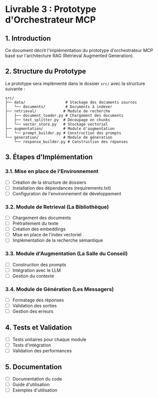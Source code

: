 # Livrable 3 : Prototype d'Orchestrateur MCP

## 1. Introduction
Ce document décrit l'implémentation du prototype d'orchestrateur MCP basé sur l'architecture RAG (Retrieval Augmented Generation).

## 2. Structure du Prototype
Le prototype sera implémenté dans le dossier `src/` avec la structure suivante :

```
src/
├── data/                  # Stockage des documents sources
│   └── documents/         # Documents à indexer
├── retrieval/            # Module de recherche
│   ├── document_loader.py # Chargement des documents
│   ├── text_splitter.py  # Découpage en chunks
│   └── vector_store.py   # Stockage vectoriel
├── augmentation/         # Module d'augmentation
│   └── prompt_builder.py # Construction des prompts
└── generation/           # Module de génération
    └── response_builder.py # Construction des réponses
```

## 3. Étapes d'Implémentation

### 3.1. Mise en place de l'Environnement
- [ ] Création de la structure de dossiers
- [ ] Installation des dépendances (requirements.txt)
- [ ] Configuration de l'environnement de développement

### 3.2. Module de Retrieval (La Bibliothèque)
- [ ] Chargement des documents
- [ ] Prétraitement du texte
- [ ] Création des embeddings
- [ ] Mise en place de l'index vectoriel
- [ ] Implémentation de la recherche sémantique

### 3.3. Module d'Augmentation (La Salle du Conseil)
- [ ] Construction des prompts
- [ ] Intégration avec le LLM
- [ ] Gestion du contexte

### 3.4. Module de Génération (Les Messagers)
- [ ] Formatage des réponses
- [ ] Validation des sorties
- [ ] Gestion des erreurs

## 4. Tests et Validation
- [ ] Tests unitaires pour chaque module
- [ ] Tests d'intégration
- [ ] Validation des performances

## 5. Documentation
- [ ] Documentation du code
- [ ] Guide d'utilisation
- [ ] Exemples d'utilisation 